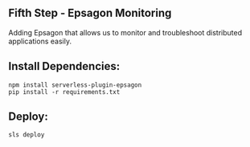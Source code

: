 ## Fifth Step - Epsagon Monitoring

Adding Epsagon that allows us to monitor and troubleshoot distributed applications easily.

## Install Dependencies:

```
npm install serverless-plugin-epsagon
pip install -r requirements.txt
```

## Deploy:
```
sls deploy
```

